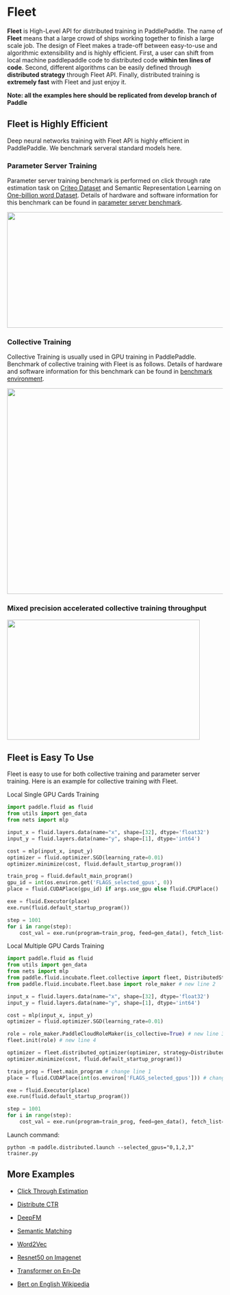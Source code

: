 
# Fleet

**Fleet** is High-Level API for distributed training in PaddlePaddle. The name of **Fleet** means that a large crowd of ships working together to finish a large scale job. The design of Fleet makes a trade-off between easy-to-use and algorithmic extensibility and is highly efficient. First, a user can shift from local machine paddlepaddle code to distributed code  **within ten lines of code**. Second, different algorithms can be easily defined through **distributed strategy**  through Fleet API. Finally, distributed training is **extremely fast** with Fleet and just enjoy it.

**Note: all the examples here should be replicated from develop branch of Paddle**

## Fleet is Highly Efficient

Deep neural networks training with Fleet API is highly efficient in PaddlePaddle. We benchmark serveral standard models here.

### Parameter Server Training

Parameter server training benchmark is performed on click through rate estimation task on [Criteo Dataset](https://www.kaggle.com/c/criteo-display-ad-challenge/data) and Semantic Representation Learning on [One-billion word Dataset](https://ai.google/research/pubs/pub41880). Details of hardware and software information for this benchmark can be found in [parameter server benchmark](https://github.com/PaddlePaddle/Fleet/tree/develop/benchmark/ps).

<p align="center">
<img align="center" src="images/fleet_ps_benchmark_refine.png" height="270px" width="940px">
<p>

### Collective Training

Collective Training is usually used in GPU training in PaddlePaddle. Benchmark of collective training with Fleet is as follows. Details of hardware and software information for this benchmark can be found in [benchmark environment](https://github.com/PaddlePaddle/Fleet/tree/develop/benchmark/collective).

<p align="center">
<img src="images/fleet_collective_benchmark_refine3.png" height="480px" width="900px">
<p>

### Mixed precision accelerated collective training throughput

<img  src="images/fleet_collective_mixed_precision_training.png" height="280px" width="450px">


## Fleet is Easy To Use

Fleet is easy to use for both collective training and parameter server training. Here is an example for collective training with Fleet.

Local Single GPU Cards Training

``` python
import paddle.fluid as fluid
from utils import gen_data
from nets import mlp

input_x = fluid.layers.data(name="x", shape=[32], dtype='float32')
input_y = fluid.layers.data(name="y", shape=[1], dtype='int64')

cost = mlp(input_x, input_y)
optimizer = fluid.optimizer.SGD(learning_rate=0.01)
optimizer.minimize(cost, fluid.default_startup_program())

train_prog = fluid.default_main_program()
gpu_id = int(os.environ.get('FLAGS_selected_gpus', 0))
place = fluid.CUDAPlace(gpu_id) if args.use_gpu else fluid.CPUPlace()

exe = fluid.Executor(place)
exe.run(fluid.default_startup_program())

step = 1001
for i in range(step):
    cost_val = exe.run(program=train_prog, feed=gen_data(), fetch_list=[cost.name])
```

Local Multiple GPU Cards Training
``` python
import paddle.fluid as fluid
from utils import gen_data
from nets import mlp
from paddle.fluid.incubate.fleet.collective import fleet, DistributedStrategy  # new line 1 
from paddle.fluid.incubate.fleet.base import role_maker # new line 2

input_x = fluid.layers.data(name="x", shape=[32], dtype='float32')
input_y = fluid.layers.data(name="y", shape=[1], dtype='int64')

cost = mlp(input_x, input_y)
optimizer = fluid.optimizer.SGD(learning_rate=0.01)

role = role_maker.PaddleCloudRoleMaker(is_collective=True) # new line 3
fleet.init(role) # new line 4

optimizer = fleet.distributed_optimizer(optimizer, strategy=DistributedStrategy()) # new line 5
optimizer.minimize(cost, fluid.default_startup_program())

train_prog = fleet.main_program # change line 1
place = fluid.CUDAPlace(int(os.environ['FLAGS_selected_gpus'])) # change line 2

exe = fluid.Executor(place)
exe.run(fluid.default_startup_program())

step = 1001
for i in range(step):
    cost_val = exe.run(program=train_prog, feed=gen_data(), fetch_list=[cost.name])
```

Launch command:
```
python -m paddle.distributed.launch --selected_gpus="0,1,2,3" trainer.py
```

## More Examples

- [Click Through Estimation](https://github.com/PaddlePaddle/Fleet/tree/develop/examples/ctr)

- [Distribute CTR](https://github.com/PaddlePaddle/Fleet/tree/develop/examples/distribute_ctr)

- [DeepFM](https://github.com/PaddlePaddle/Fleet/tree/develop/examples/deepFM)

- [Semantic Matching](https://github.com/PaddlePaddle/Fleet/tree/develop/examples/simnet_bow)

- [Word2Vec](https://github.com/PaddlePaddle/Fleet/tree/develop/examples/word2vec)

- [Resnet50 on Imagenet](https://github.com/PaddlePaddle/Fleet/tree/develop/benchmark/collective/resnet)

- [Transformer on En-De](https://github.com/PaddlePaddle/Fleet/tree/develop/benchmark/collective/transformer)

- [Bert on English Wikipedia](https://github.com/PaddlePaddle/Fleet/tree/develop/benchmark/collective/bert)

